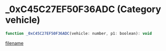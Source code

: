 # _0xC45C27EF50F36ADC (Category vehicle)

```js
function _0xC45C27EF50F36ADC(vehicle: number, p1: boolean): void
```

[filename](_0xC45C27EF50F36ADC_m.md ':include')